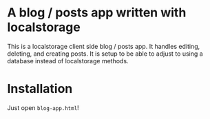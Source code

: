 # A blog / posts app written with localstorage

This is a localstorage client side blog / posts app. It handles editing, deleting, and creating posts. It is setup to be able to adjust to using a database instead of localstorage methods.

# Installation

Just open `blog-app.html`!
